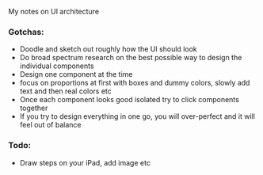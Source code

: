My notes on UI architecture<!--more-->

### Gotchas:
- Doodle and sketch out roughly how the UI should look
- Do broad spectrum research on the best possible way to design the individual components
- Design one component at the time
- focus on proportions at first with boxes and dummy colors, slowly add text and then real colors etc
- Once each component looks good isolated try to click components together
- If you try to design everything in one go, you will over-perfect and it will feel out of balance

### Todo:
- Draw steps on your iPad, add image etc
